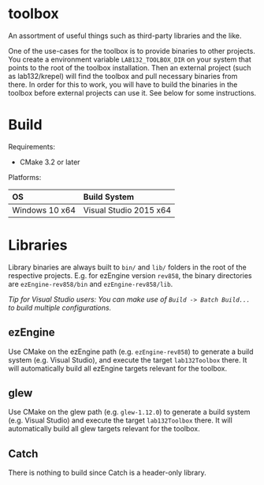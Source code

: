 toolbox
=======

An assortment of useful things such as third-party libraries and the like.

One of the use-cases for the toolbox is to provide binaries to other projects. You create a environment variable `LAB132_TOOLBOX_DIR` on your system that points to the root of the toolbox installation. Then an external project (such as lab132/krepel) will find the toolbox and pull necessary binaries from there. In order for this to work, you will have to build the binaries in the toolbox before external projects can use it. See below for some instructions.

# Build

Requirements:

- CMake 3.2 or later

Platforms:

| OS             | Build System           |
| :------------- | :--------------------- |
| Windows 10 x64 | Visual Studio 2015 x64 |

# Libraries

Library binaries are always built to `bin/` and `lib/` folders in the root of the respective projects. E.g. for ezEngine version `rev858`, the binary directories are `ezEngine-rev858/bin` and `ezEngine-rev858/lib`.

_Tip for Visual Studio users: You can make use of `Build -> Batch Build...` to build multiple configurations._

## ezEngine

Use CMake on the ezEngine path (e.g. `ezEngine-rev858`) to generate a build system (e.g. Visual Studio), and execute the target `lab132Toolbox` there. It will automatically build all ezEngine targets relevant for the toolbox.

## glew

Use CMake on the glew path (e.g. `glew-1.12.0`) to generate a build system (e.g. Visual Studio) and execute the target `lab132Toolbox` there. It will automatically build all glew targets relevant for the toolbox.

## Catch

There is nothing to build since Catch is a header-only library.
